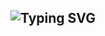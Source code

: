 <div align="center">
  

![Typing SVG](https://readme-typing-svg.herokuapp.com/?font=Fira+Code&size=28&duration=3000&color=FF6B00&width=550&lines=Hello%2C%20my%20name%20is%20Mehrubon!;Welcome%20to%20my%20profile%21)
---

</div>
